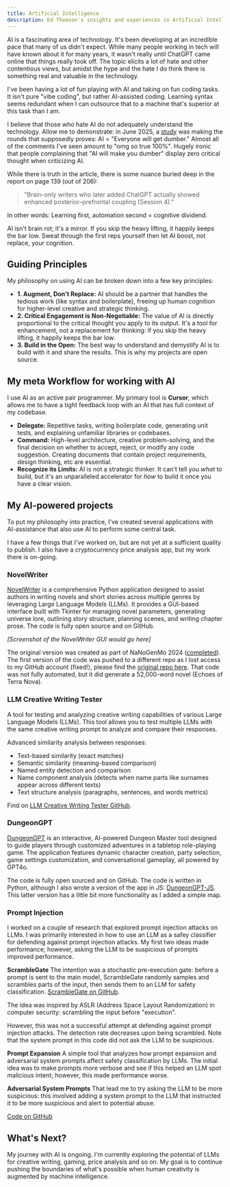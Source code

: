 ```yaml
---
title: Artificial Intelligence
description: Ed Thomson's insights and experiences in Artificial Intelligence
---
```


AI is a fascinating area of technology. It's been developing at an incredible pace that many of us didn't expect. While many people working in tech will have known about it for many years, it wasn't really until ChatGPT came online that things really took off. The topic elicits a lot of hate and other contentious views, but amidst the hype and the hate I do think there is something real and valuable in the technology.

I've been having a lot of fun playing with AI and taking on fun coding tasks. It isn't pure "vibe coding", but rather AI-assisted coding. Learning syntax seems redundant when I can outsource that to a machine that's superior at this task than I am.

I believe that those who hate AI do not adequately understand the technology. Allow me to demonstrate: in June 2025, a [study](https://arxiv.org/abs/2506.08872) was making the rounds that supposedly proves: AI = "Everyone will get dumber." Almost all of the comments I've seen amount to "omg so true 100%". Hugely ironic that people complaining that "AI will make you dumber" display zero critical thought when criticizing AI.

While there is truth in the article, there is some nuance buried deep in the report on page 139 (out of 206):

> "Brain-only writers who later added ChatGPT actually showed enhanced posterior–prefrontal coupling (Session 4)."

In other words: Learning first, automation second = cognitive dividend.

AI isn't brain rot; it's a mirror. If you skip the heavy lifting, it happily keeps the bar low. Sweat through the first reps yourself then let AI boost, not replace, your cognition.

## Guiding Principles
My philosophy on using AI can be broken down into a few key principles:

*   **1. Augment, Don't Replace:** AI should be a partner that handles the tedious work (like syntax and boilerplate), freeing up human cognition for higher-level creative and strategic thinking.
*   **2. Critical Engagement is Non-Negotiable:** The value of AI is directly proportional to the critical thought you apply to its output. It's a tool for enhancement, not a replacement for thinking: if you skip the heavy lifting, it happily keeps the bar low.
*   **3. Build in the Open:** The best way to understand and demystify AI is to build with it and share the results. This is why my projects are open source.

## My meta Workflow for working with AI
I use AI as an active pair programmer. My primary tool is **Cursor**, which allows me to have a tight feedback loop with an AI that has full context of my codebase.

*   **Delegate:** Repetitive tasks, writing boilerplate code, generating unit tests, and explaining unfamiliar libraries or codebases.
*   **Command:** High-level architecture, creative problem-solving, and the final decision on whether to accept, reject, or modify any code suggestion. Creating documents that contain project requirements, design thinking, etc are essential.
*   **Recognize its Limits:** AI is not a strategic thinker. It can't tell you *what* to build, but it's an unparalleled accelerator for *how* to build it once you have a clear vision.


## My AI-powered projects
To put my philosophy into practice, I've created several applications with AI-assistance that also use AI to perform some central task.

I have a few things that I've worked on, but are not yet at a sufficient quality to publish. I also have a cryptocurrency price analysis app, but my work there is on-going.

### NovelWriter
[NovelWriter](https://github.com/edthomson/NovelWriter) is a comprehensive Python application designed to assist authors in writing novels and short stories across multiple genres by leveraging Large Language Models (LLMs). It provides a GUI-based interface built with Tkinter for managing novel parameters, generating universe lore, outlining story structure, planning scenes, and writing chapter prose. The code is fully open source and on GitHub.

*[Screenshot of the NovelWriter GUI would go here]*

The original version was created as part of NaNoGenMo 2024 ([completed](https://github.com/NaNoGenMo/2024/issues/31)). The first version of the code was pushed to a different repo as I lost access to my GitHub account (fixed!), please find the [original repo here](https://github.com/edthomson/NovelWriter). That code was not fully automated, but it did generate a 52,000-word novel (Echoes of Terra Nova).


### LLM Creative Writing Tester
A tool for testing and analyzing creative writing capabilities of various Large Language Models (LLMs). This tool allows you to test multiple LLMs with the same creative writing prompt to analyze and compare their responses.

Advanced similarity analysis between responses:
* Text-based similarity (exact matches)
* Semantic similarity (meaning-based comparison)
* Named entity detection and comparison
* Name component analysis (detects when name parts like surnames appear across different texts)
* Text structure analysis (paragraphs, sentences, and words metrics)

Find on [LLM Creative Writing Tester GitHub](https://github.com/EdwardAThomson/LLM-Creative-Writing-Analyzer).


### DungeonGPT
[DungeonGPT](https://github.com/EdwardAThomson/DungeonGPT) is an interactive, AI-powered Dungeon Master tool designed to guide players through customized adventures in a tabletop role-playing game. The application features dynamic character creation, party selection, game settings customization, and conversational gameplay, all powered by GPT4o.

The code is fully open sourced and on GitHub. The code is written in Python, although I also wrote a version of the app in JS: [DungeonGPT-JS](https://github.com/EdwardAThomson/DungeonGPT-JS). This latter version has a little bit more functionality as I added a simple map.


### Prompt Injection
I worked on a couple of research that explored prompt injection attacks on LLMs. I was primarily interested in how to use an LLM as a safey classifier for defending against prompt injection attacks. My first two ideas made performance; however, asking the LLM to be suspicious of prompts improved performance.

**ScrambleGate**
The intention was a stochastic pre-execution gate: before a prompt is sent to the main model, ScrambleGate randomly samples and scrambles parts of the input, then sends them to an LLM for safety classification.
[ScrambleGate on GitHub](https://github.com/EdwardAThomson/Scramble-Gate).

The idea was inspired by ASLR (Address Space Layout Randomization) in computer security: scrambling the input before "execution".

However, this was not a successful attempt at defending against prompt injection attacks. The detection rate decreases upon being scrambled. Note that the system prompt in this code did not ask the LLM to be suspicious.

**Prompt Expansion**
A simple tool that analyzes how prompt expansion and adversarial system prompts affect safety classification by LLMs. The initial idea was to make prompts more verbose and see if this helped an LLM spot malicious intent; however, this made performance worse.

**Adversarial System Prompts**
That lead me to try asking the LLM to be more suspicious: this involved adding a system prompt to the LLM that instructed it to be more suspicious and alert to potential abuse.

[Code on GitHub](https://github.com/EdwardAThomson/prompt-injection-testing)


## What's Next?
My journey with AI is ongoing. I'm currently exploring the potential of LLMs for creative writing, gaming, price analysis and so on. My goal is to continue pushing the boundaries of what's possible when human creativity is augmented by machine intelligence.


